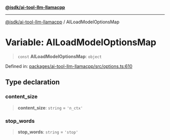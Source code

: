 [**@isdk/ai-tool-llm-llamacpp**](../README.md)

***

[@isdk/ai-tool-llm-llamacpp](../globals.md) / AILoadModelOptionsMap

# Variable: AILoadModelOptionsMap

> `const` **AILoadModelOptionsMap**: `object`

Defined in: [packages/ai-tool-llm-llamacpp/src/options.ts:610](https://github.com/isdk/ai-tool-llm-llamacpp.js/blob/3f7e092bd0619c7931954697b6c0586d6fa354ff/src/options.ts#L610)

## Type declaration

### content\_size

> **content\_size**: `string` = `'n_ctx'`

### stop\_words

> **stop\_words**: `string` = `'stop'`
